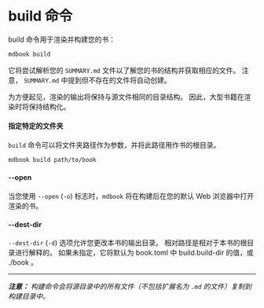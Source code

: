 # build 命令

build 命令用于渲染并构建您的书：

```bash
mdbook build
```

它将尝试解析您的 `SUMMARY.md` 文件以了解您的书的结构并获取相应的文件。 注意， `SUMMARY.md` 中提到但不存在的文件将自动创建。

为方便起见，渲染的输出将保持与源文件相同的目录结构。 因此，大型书籍在渲染时将保持结构化。

#### 指定特定的文件夹

`build` 命令可以将文件夹路径作为参数，并将此路径用作书的根目录。

```bash
mdbook build path/to/book
```

#### --open

当您使用 `--open` (`-o`) 标志时，`mdbook` 将在构建后在您的默认 Web 浏览器中打开渲染的书。

#### --dest-dir

`--dest-dir` (`-d`) 选项允许您更改本书的输出目录。 相对路径是相对于本书的根目录进行解释的。 如果未指定，它将默认为 book.toml 中 build.build-dir 的值，或 ./book 。

-------------------

***注意：*** *构建命令会将源目录中的所有文件（不包括扩展名为 `.md` 的文件）复制到构建目录中。*
